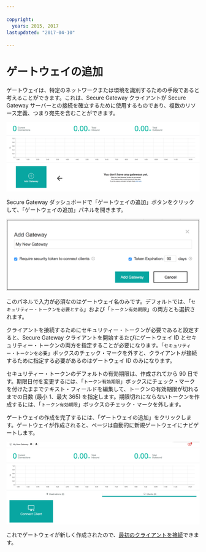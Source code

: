 ```yaml
---

copyright:
  years: 2015, 2017
lastupdated: "2017-04-10"

---
```


# ゲートウェイの追加

ゲートウェイは、特定のネットワークまたは環境を識別するための手段であると考えることができます。これは、Secure Gateway クライアントが Secure Gateway サーバーとの接続を確立するために使用するものであり、複数のリソース定義、つまり宛先を含むことができます。

![Secure Gateway ダッシュボード](./images/newDashboard.png?raw=true "Secure Gateway ダッシュボード")

Secure Gateway ダッシュボードで「ゲートウェイの追加」ボタンをクリックして、「ゲートウェイの追加」パネルを開きます。

![ゲートウェイの追加](./images/addGateway.png?raw=true "ゲートウェイの追加")

このパネルで入力が必須なのはゲートウェイ名のみです。デフォルトでは、「`セキュリティー・トークンを必要とする`」および「`トークン有効期限`」の両方とも選択されます。

クライアントを接続するためにセキュリティー・トークンが必要であると設定すると、Secure Gateway クライアントを開始するたびにゲートウェイ ID とセキュリティー・トークンの両方を指定することが必要になります。「`セキュリティー・トークンを必要`」ボックスのチェック・マークを外すと、クライアントが接続するために指定する必要があるのはゲートウェイ ID のみになります。

セキュリティー・トークンのデフォルトの有効期限は、作成されてから 90 日です。期限日付を変更するには、「`トークン有効期限`」ボックスにチェック・マークを付けたままでテキスト・フィールドを編集して、トークンの有効期限が切れるまでの日数 (最小 1、最大 365) を指定します。期限切れにならないトークンを作成するには、「`トークン有効期限`」ボックスのチェック・マークを外します。  

ゲートウェイの作成を完了するには、「ゲートウェイの追加」をクリックします。ゲートウェイが作成されると、ページは自動的に新規ゲートウェイにナビゲートします。

![新規ゲートウェイ](./images/newGateway.png?raw=true "新規ゲートウェイ")

これでゲートウェイが新しく作成されたので、[最初のクライアントを接続](/docs/services/SecureGateway/securegateway_client.html)できます。
